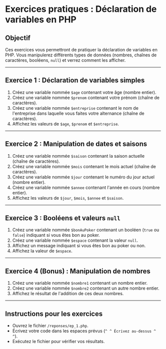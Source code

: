 # Exercices pratiques : Déclaration de variables en PHP

## Objectif
Ces exercices vous permettront de pratiquer la déclaration de variables en PHP. Vous manipulerez différents types de données (nombres, chaînes de caractères, booléens, `null`) et verrez comment les afficher.

---

## Exercice 1 : Déclaration de variables simples
1. Créez une variable nommée `$age` contenant votre âge (nombre entier).
2. Créez une variable nommée `$prenom` contenant votre prénom (chaîne de caractères).
3. Créez une variable nommée `$entreprise` contenant le nom de l'entreprise dans laquelle vous faites votre alternance (chaîne de caractères).
4. Affichez les valeurs de `$age`, `$prenom` et `$entreprise`.

---

## Exercice 2 : Manipulation de dates et saisons
1. Créez une variable nommée `$saison` contenant la saison actuelle (chaîne de caractères).
2. Créez une variable nommée `$mois` contenant le mois actuel (chaîne de caractères).
3. Créez une variable nommée `$jour` contenant le numéro du jour actuel (nombre entier).
4. Créez une variable nommée `$annee` contenant l'année en cours (nombre entier).
5. Affichez les valeurs de `$jour`, `$mois`, `$annee` et `$saison`.

---

## Exercice 3 : Booléens et valeurs `null`
1. Créez une variable nommée `$bonAuPoker` contenant un booléen (`true` ou `false`) indiquant si vous êtes bon au poker.
2. Créez une variable nommée `$espace` contenant la valeur `null`.
3. Affichez un message indiquant si vous êtes bon au poker ou non.
4. Affichez la valeur de `$espace`.

---

## Exercice 4 (Bonus) : Manipulation de nombres
1. Créez une variable nommée `$nombre1` contenant un nombre entier.
2. Créez une variable nommée `$nombre2` contenant un autre nombre entier.
3. Affichez le résultat de l'addition de ces deux nombres.

---

## Instructions pour les exercices
- Ouvrez le fichier `/reponses/ep_1.php`.
- Écrivez votre code dans les espaces prévus (`^ ^ Écrivez au-dessus ^ ^`).
- Exécutez le fichier pour vérifier vos résultats.